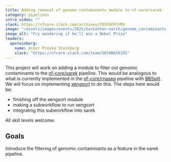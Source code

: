 ```yaml
---
title: Adding removal of genome contaminants module to nf-core/sarek
category: pipelines
intro_video: ""
slack: https://nfcore.slack.com/archives/C05V9FRJYMV
image: "/assets/images/events/2025/hackathon-march/genome_contaminants.jpg"
image_alt: "Fry wondering if he'll win a Nobel Prize"
leaders:
  apsteinberg:
    name: Asher Preska Steinberg
    slack: "https://nfcore.slack.com/team/U07ABAY61SS"
---
```


This project will work on adding a module to filter out genomic contaminants to the [nf-core/sarek](https://nf-co.re/sarek/) pipeline. This would be analogous to what is currently implemented in the [nf-core/rnaseq](https://nf-co.re/rnaseq/3.18.0/) pipeline with [BBSplit](https://nf-co.re/rnaseq/3.18.0/docs/output/#bbsplit). We will focus on implementing [xengsort](https://gitlab.com/genomeinformatics/xengsort) to do this. The steps here would be:

- finishing off the xengsort module
- making a subworkflow to run xengsort
- integrating this subworkflow into sarek

All skill levels welcome.

## Goals

Introduce the filtering of genomic contaminants as a feature in the sarek pipeline.

